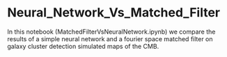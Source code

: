 # Neural_Network_Vs_Matched_Filter

In this notebook (MatchedFilterVsNeuralNetwork.ipynb) we compare the results of a simple neural network and a fourier space matched filter on galaxy cluster detection simulated maps of the CMB.
